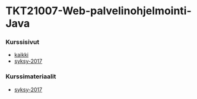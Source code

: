 # TKT21007-Web-palvelinohjelmointi-Java

### Kurssisivut
* [kaikki](https://courses.helsinki.fi/fi/tkt10003/)
* [syksy-2017](https://courses.helsinki.fi/fi/tkt10003/119284733)

### Kurssimateriaalit
* [syksy-2017](ttps://2017-ohjelmointi.github.io/)